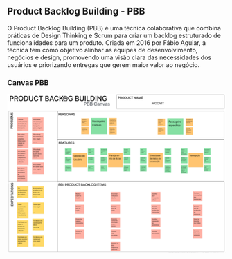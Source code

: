 ## Product Backlog Building - PBB

O Product Backlog Building (PBB) é uma técnica colaborativa que combina práticas de Design Thinking e Scrum para criar um backlog estruturado de funcionalidades para um produto. Criada em 2016 por Fábio Aguiar, a técnica tem como objetivo alinhar as equipes de desenvolvimento, negócios e design, promovendo uma visão clara das necessidades dos usuários e priorizando entregas que gerem maior valor ao negócio.

### Canvas PBB

![Canvas](./img/pbb.png)